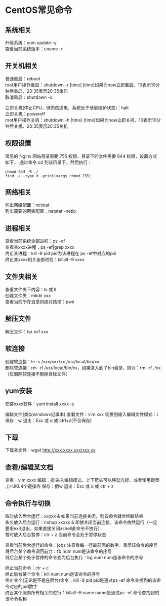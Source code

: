 # CentOS常见命令


## 系统相关

升级系统：yum update -y  
查看当前系统版本：uname -r  


## 开关机相关
普通重启：reboot  
root用户操作重启：shutdown -r [time]  [time]如果为now立即重启、10表示10分钟后重启、20:35表示20:35重启  
取消重启：shutdown -c  

立即关机(停止CPU，但仍然通电，系统处于低层维护状态)：halt  
立即关机：poweroff  
root用户操作关机：shutdown -h [time]  [time]如果为now立即关机、10表示10分钟后关机、20:35表示20:35关机  

## 权限设置
常见的 Nginx 网站目录需要 755 权限，目录下的文件需要 644 权限，设置方式如下。
通过命令 cd 到该目录下，然后执行：

````
chmod 644 -R ./
find ./ -type d -print|xargs chmod 755;
````

## 网络相关
列出网络配置：netstat  
列出简要的网络配置：netstat -netlp  

## 进程相关
查看当前系统全部进程：ps -ef  
查看某xxxx进程：ps -ef|grep xxxx  
终止某进程：kill -9 pid  pid为该进程在 ps -ef中对应的pid  
终止某xxxx相关全部进程：killall -9 xxxx  


## 文件夹相关
查看文件夹下内容：ls 或 ll  
创建文件夹：mkdir xxx  
查看当前所在目录的绝对路径：pwd  


## 解压文件
解压文件：tar xvf xxx


## 软连接
创建软连接：ln -s /xxx/xxx/xx /usr/local/bin/xx  
删除软连接：rm -rf /usr/local/bin/xx，如果进入到了bin目录，则为：rm -rf ./xx （仅删除软连接不删除目标文件）


## yum安装
安装xxxx软件：yum install xxxx -y

编辑文件(类似windows记事本)
查看文件：vim xxx
切换到输入编辑文件模式：i
保存：w
退出：Exc 或 q 或 ctrl+z(不会保存)


## 下载
下载某文件：wget http://xxx.xxxx.xxx/xxx.xx


## 查看/编辑某文档
查看：vim xxxx
编辑：摁i进入编辑模式，上下箭头可以移动光标，或者使用键盘上HJKL4个键操作
保存：摁w
退出：Esc 或 q 或 ctr + z


## 命令执行与切换

临时放入后台运行：xxxxx &  如果当前连接关闭，则该命令就会终断结束  
永久放入后台运行：nohup xxxxx &  即使关闭当前连接，该命令依然运行（一定要用exit退出，如果直接关闭xshell此命令不执行）   
暂时放入后台暂停：ctr + z 当前命令会处于暂停状态  

查看当前后台运行的命令：jobs  注意看每一行最前面的数字，表示该命令的序号  
将后台某个命令调回前台：fb num  num是该命令的序号  
将后台某个处于暂停的命令变为后台执行：bg num  num是该命令的序号  

终止当前命令：ctr + c  
终止后台某个命令：kill num  num是该命令的序号  
终止某个(无论是不是在后台)命令：kill -9 pid  pid是通过ps -ef 命令查找到的该命令对应的pid数字  
终止某个服务所有相关的进行：killall -9 name  name是通过ps -ef 命令查找到的该命令名称  
